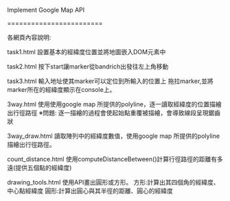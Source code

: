 Implement Google Map API

========================

各網頁內容說明:

task1.html
設置基本的經緯度位置並將地圖嵌入DOM元素中

task2.html
按下start讓marker從bandrich出發往左上角移動

task3.html
輸入地址使其marker可以定位到所輸入的位置上
拖拉marker,並將marker所在的經緯度顯示在console上。

3way.html
使用使用google map 所提供的polyline，逐一讀取經緯度的位置描繪出行徑路徑
※問題: 逐一描繪的過程會使起始點重覆被描繪，會導致線段呈現鋸齒狀

3way_draw.html
讀取陣列中的經緯度數值，使用google map 所提供的polyline描繪出行徑路徑。

count_distance.html
使用computeDistanceBetween()計算行徑路徑的距離有多遠(提供五個點的經緯度)

drawing_tools.html
使用API畫出圓形或方形。
方形:計算出其四個角的經緯度、中心點經緯度
圓形:計算出圓心與其半徑的距離、圓心的經緯度